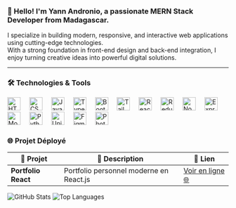 <h3 align="left">👋 Hello! I'm Yann Andronio, a passionate MERN Stack Developer from Madagascar.</h3>

<p align="left">
  I specialize in building modern, responsive, and interactive web applications using cutting-edge technologies. <br/>
  With a strong foundation in front-end design and back-end integration, I enjoy turning creative ideas into powerful digital solutions.
</p>

---

### 🛠️ Technologies & Tools

<div align="left">
  <img src="https://skillicons.dev/icons?i=html" height="30" alt="HTML5" />
  <img width="12" />
  <img src="https://skillicons.dev/icons?i=css" height="30" alt="CSS3" />
  <img width="12" />
  <img src="https://skillicons.dev/icons?i=js" height="30" alt="JavaScript" />
  <img width="12" />
  <img src="https://skillicons.dev/icons?i=ts" height="30" alt="TypeScript" />
  <img width="12" />
  <img src="https://cdn.jsdelivr.net/gh/devicons/devicon/icons/bootstrap/bootstrap-original.svg" height="30" alt="Bootstrap" />
  <img width="12" />
  <img src="https://skillicons.dev/icons?i=tailwind" height="30" alt="Tailwind CSS" />
  <img width="12" />
  <img src="https://skillicons.dev/icons?i=react" height="30" alt="React" />
  <img width="12" />
  <img src="https://skillicons.dev/icons?i=redux" height="30" alt="Redux" />
  <img width="12" />
  <img src="https://skillicons.dev/icons?i=nodejs" height="30" alt="Node.js" />
  <img width="12" />
  <img src="https://skillicons.dev/icons?i=express" height="30" alt="Express.js" />
  <img width="12" />
  <img src="https://skillicons.dev/icons?i=mongodb" height="30" alt="MongoDB" />
  <img width="12" />
  <img src="https://skillicons.dev/icons?i=python" height="30" alt="Python" />
  <img width="12" />
  <img src="https://skillicons.dev/icons?i=unity" height="30" alt="Unity" />
  <img width="12" />
  <img src="https://skillicons.dev/icons?i=figma" height="30" alt="Figma" />
  <img width="12" />
  <img src="https://skillicons.dev/icons?i=ps" height="30" alt="Photoshop" />
</div>



### 🌐 Projet Déployé

| 🧩 Projet           | 📄 Description                          | 🔗 Lien                                                                 |
|---------------------|------------------------------------------|------------------------------------------------------------------------|
| **Portfolio React** | Portfolio personnel moderne en React.js | <a href="https://yann-portfolio.netlify.app/" target="_blank">Voir en ligne 🌐</a> |








![GitHub Stats](https://github-readme-stats.vercel.app/api?username=yann-andronio&show_icons=true&hide_title=true&hide=prs&count_private=true&theme=dracula)
![Top Languages](https://github-readme-stats.vercel.app/api/top-langs?username=yann-andronio&layout=compact&langs_count=5&theme=dracula)

